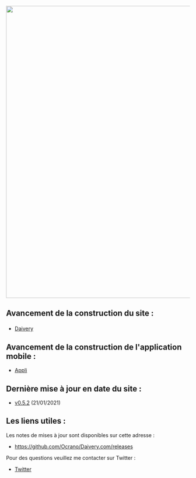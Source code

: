 <p align="center">
   <img src="https://github.com/Ocrano/Ocrano.fr/blob/master/DAIVERY2.png" width="800">
</p>


## Avancement de la construction du site :</b></p>

- [Daivery](https://daivery.com) <br/>


## Avancement de la construction de l'application mobile :
- [Appli](https://github.com/Ocrano/Daivery.com/blob/master/MobileApp.md)


## Dernière mise à jour en date du site : 
* [v0.5.2](https://github.com/Ocrano/Daivery.com/releases/tag/v0.5.2) (21/01/2021)

## Les liens utiles :

Les notes de mises à jour sont disponibles sur cette adresse :
* https://github.com/Ocrano/Daivery.com/releases


Pour des questions veuillez me contacter sur Twitter :
* [Twitter](https://twitter.com/srfoj)
